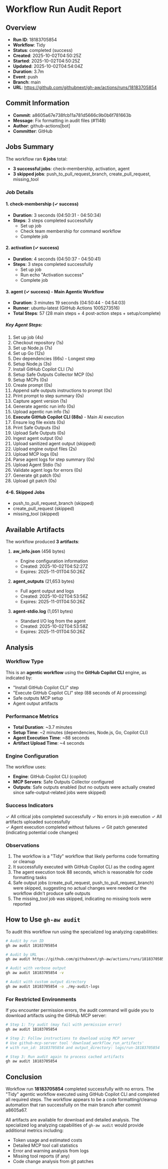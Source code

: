 # Workflow Run Audit Report

## Overview

- **Run ID**: 18183705854
- **Workflow**: Tidy
- **Status**: completed (success)
- **Created**: 2025-10-02T04:50:25Z
- **Started**: 2025-10-02T04:50:25Z
- **Updated**: 2025-10-02T04:54:04Z
- **Duration**: 3.7m
- **Event**: push
- **Branch**: main
- **URL**: https://github.com/githubnext/gh-aw/actions/runs/18183705854

## Commit Information

- **Commit**: a8605a67e738fcb11a781d5666c9b0b6f781663b
- **Message**: Fix formatting in audit files (#1148)
- **Author**: github-actions[bot]
- **Committer**: GitHub

## Jobs Summary

The workflow ran **6 jobs** total:
- **3 successful jobs**: check-membership, activation, agent
- **3 skipped jobs**: push_to_pull_request_branch, create_pull_request, missing_tool

### Job Details

#### 1. check-membership (✓ success)
- **Duration**: 3 seconds (04:50:31 - 04:50:34)
- **Steps**: 3 steps completed successfully
  - Set up job
  - Check team membership for command workflow
  - Complete job

#### 2. activation (✓ success)
- **Duration**: 4 seconds (04:50:37 - 04:50:41)
- **Steps**: 3 steps completed successfully
  - Set up job
  - Run echo "Activation success"
  - Complete job

#### 3. agent (✓ success) - Main Agentic Workflow
- **Duration**: 3 minutes 19 seconds (04:50:44 - 04:54:03)
- **Runner**: ubuntu-latest (GitHub Actions 1005273516)
- **Total Steps**: 57 (28 main steps + 4 post-action steps + setup/complete)

##### Key Agent Steps:
1. Set up job (4s)
2. Checkout repository (1s)
3. Set up Node.js (7s)
4. Set up Go (12s)
5. Dev dependencies (66s) - Longest step
6. Setup Node.js (3s)
7. Install GitHub Copilot CLI (7s)
8. Setup Safe Outputs Collector MCP (0s)
9. Setup MCPs (0s)
10. Create prompt (0s)
11. Append safe outputs instructions to prompt (0s)
12. Print prompt to step summary (0s)
13. Capture agent version (1s)
14. Generate agentic run info (0s)
15. Upload agentic run info (1s)
16. **Execute GitHub Copilot CLI (88s)** - Main AI execution
17. Ensure log file exists (0s)
18. Print Safe Outputs (0s)
19. Upload Safe Outputs (0s)
20. Ingest agent output (0s)
21. Upload sanitized agent output (skipped)
22. Upload engine output files (2s)
23. Upload MCP logs (0s)
24. Parse agent logs for step summary (0s)
25. Upload Agent Stdio (1s)
26. Validate agent logs for errors (0s)
27. Generate git patch (0s)
28. Upload git patch (0s)

#### 4-6. Skipped Jobs
- push_to_pull_request_branch (skipped)
- create_pull_request (skipped)
- missing_tool (skipped)

## Available Artifacts

The workflow produced **3 artifacts**:

1. **aw_info.json** (456 bytes)
   - Engine configuration information
   - Created: 2025-10-02T04:52:27Z
   - Expires: 2025-11-01T04:50:26Z

2. **agent_outputs** (21,653 bytes)
   - Full agent output and logs
   - Created: 2025-10-02T04:53:56Z
   - Expires: 2025-11-01T04:50:26Z

3. **agent-stdio.log** (1,051 bytes)
   - Standard I/O log from the agent
   - Created: 2025-10-02T04:53:58Z
   - Expires: 2025-11-01T04:50:26Z

## Analysis

### Workflow Type
This is an **agentic workflow** using the **GitHub Copilot CLI** engine, as indicated by:
- "Install GitHub Copilot CLI" step
- "Execute GitHub Copilot CLI" step (88 seconds of AI processing)
- Safe outputs MCP setup
- Agent output artifacts

### Performance Metrics
- **Total Duration**: ~3.7 minutes
- **Setup Time**: ~2 minutes (dependencies, Node.js, Go, Copilot CLI)
- **Agent Execution Time**: ~88 seconds
- **Artifact Upload Time**: ~4 seconds

### Engine Configuration
The workflow uses:
- **Engine**: GitHub Copilot CLI (copilot)
- **MCP Servers**: Safe Outputs Collector configured
- **Outputs**: Safe outputs enabled (but no outputs were actually created since safe-output-related jobs were skipped)

### Success Indicators
✓ All critical jobs completed successfully
✓ No errors in job execution
✓ All artifacts uploaded successfully  
✓ Agent execution completed without failures
✓ Git patch generated (indicating potential code changes)

### Observations
1. The workflow is a "Tidy" workflow that likely performs code formatting or cleanup
2. It successfully executed with GitHub Copilot CLI as the coding agent
3. The agent execution took 88 seconds, which is reasonable for code formatting tasks
4. Safe output jobs (create_pull_request, push_to_pull_request_branch) were skipped, suggesting no actual changes were needed or the workflow didn't produce safe outputs
5. The missing_tool job was skipped, indicating no missing tools were reported

## How to Use `gh-aw audit`

To audit this workflow run using the specialized log analyzing capabilities:

```bash
# Audit by run ID
gh aw audit 18183705854

# Audit by URL
gh aw audit https://github.com/githubnext/gh-aw/actions/runs/18183705854

# Audit with verbose output
gh aw audit 18183705854 -v

# Audit with custom output directory
gh aw audit 18183705854 -o ./my-audit-logs
```

### For Restricted Environments

If you encounter permission errors, the audit command will guide you to download artifacts using the GitHub MCP server:

```bash
# Step 1: Try audit (may fail with permission error)
gh aw audit 18183705854

# Step 2: Follow instructions to download using MCP server
# Use github-mcp-server tool 'download_workflow_run_artifacts'
# with run_id: 18183705854 and output_directory: logs/run-18183705854

# Step 3: Run audit again to process cached artifacts
gh aw audit 18183705854
```

## Conclusion

Workflow run **18183705854** completed successfully with no errors. The "Tidy" agentic workflow executed using GitHub Copilot CLI and completed all required steps. The workflow appears to be a code formatting/cleanup automation that ran successfully on the main branch after commit a8605a67.

All artifacts are available for download and detailed analysis. The specialized log analyzing capabilities of `gh-aw audit` would provide additional metrics including:
- Token usage and estimated costs
- Detailed MCP tool call statistics
- Error and warning analysis from logs
- Missing tool reports (if any)
- Code change analysis from git patches
